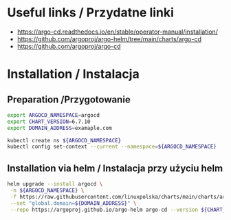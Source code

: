 # Useful links / Przydatne linki
- https://argo-cd.readthedocs.io/en/stable/operator-manual/installation/
- https://github.com/argoproj/argo-helm/tree/main/charts/argo-cd
- https://github.com/argoproj/argo-cd

# Installation / Instalacja
## Preparation /Przygotowanie

```bash
export ARGOCD_NAMESPACE=argocd
export CHART_VERSION=6.7.10
export DOMAIN_ADDRESS=examaple.com

kubectl create ns ${ARGOCD_NAMESPACE}
kubectl config set-context --current --namespace=${ARGOCD_NAMESPACE}
```

## Installation via helm / Instalacja przy użyciu helm
```bash
helm upgrade --install argocd \
 -n ${ARGOCD_NAMESPACE} \
 -f https://raw.githubusercontent.com/linuxpolska/charts/main/charts/argocd/${CHART_VERSION}/values \
 --set "global.domain=${DOMAIN_ADDRESS}" \
 --repo https://argoproj.github.io/argo-helm argo-cd --version ${CHART_VERSION} 
```

